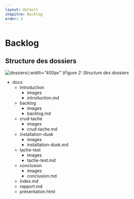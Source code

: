 ```yaml
---
layout: default
chapitre: Backlog
order: 2
---
```



# Backlog

<!-- new slide -->

## Structure des dossiers
![dossiers](/lab-laravel-dusk/backlog/images/folders.jpg){:width="400px" }*Figure 2: Structure des dossiers* 


<!-- note -->
- docs
  - Introduction
    - images
    - introduction.md
  - backlog
    - images
    - backlog.md
  - crud-tache
    - images
    - crud-tache.md
  - installation-dusk
    - images
    - installation-dusk.md
  - tache-test
    - images
    - tache-test.md
  - conclusion
    - images
    - conclusion.md
  -  index.md
  -  rapport.md
  -  présentation.html

<!-- new slide -->